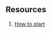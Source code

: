 

## Resources
1. [How to start](http://www.jonathanturner.org/2016/10/programming-language-and-compilers-reading-list.html)
